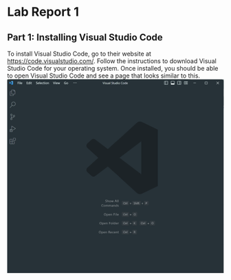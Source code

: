 # Lab Report 1
## Part 1: Installing Visual Studio Code
To install Visual Studio Code, go to their website at https://code.visualstudio.com/. Follow the instructions to download Visual Studio Code for your operating system.
Once installed, you should be able to open Visual Studio Code and see a page that looks similar to this. 
![Image](vscode_installed.png)
